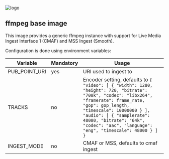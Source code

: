![logo](https://raw.githubusercontent.com/unifiedstreaming/origin/master/unifiedstreaming-logo-black.png)


ffmpeg base image
-----------------

This image provides a generic ffmpeg instance with support for Live Media Ingest
Interface 1 (CMAF) and MSS Ingest (Smooth).


Configuration is done using environment variables:

| Variable           | Mandatory | Usage                                    |
|--------------------|-----------|------------------------------------------|
| PUB_POINT_URI      | yes       | URI used to ingest to                    |
| TRACKS             | no        | Encoder setting, defaults to `{ "video": [ { "width": 1280, "height": 720, "bitrate": "700k", "codec": "libx264", "framerate": frame_rate, "gop": gop_length, "timescale": 10000000 } ], "audio": [ { "samplerate": 48000, "bitrate": "64k", "codec": "aac", "language": "eng", "timescale": 48000 } ] }` |
| INGEST_MODE               | no        | CMAF or MSS, defaults to cmaf ingest     |